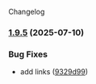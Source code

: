Changelog
### [1.9.5](https://github.com/njfamirm/blog/compare/v1.9.4...v1.9.5) (2025-07-10)


### Bug Fixes

* add links ([9329d99](https://github.com/njfamirm/blog/commit/9329d9987903d5f7abae45429181e406057dcb4a))
